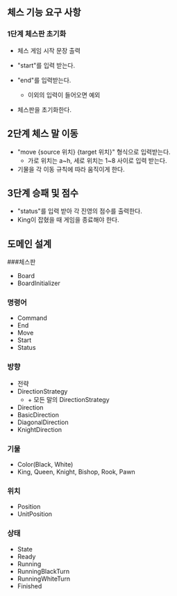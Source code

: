 ## 체스 기능 요구 사항

### 1단계 체스판 초기화
- 체스 게임 시작 문장 출력
- "start"를 입력 받는다.
- "end"를 입력받는다.
  - 이외의 입력이 들어오면 예외

- 체스판을 초기화한다.

## 2단계 체스 말 이동
- "move {source 위치} {target 위치}" 형식으로 입력받는다.
  - 가로 위치는 a~h, 세로 위치는 1~8 사이로 입력 받는다.
- 기물을 각 이동 규칙에 따라 움직이게 한다.

## 3단계 승패 및 점수
- "status"를 입력 받아 각 진영의 점수를 출력한다.
- King이 잡혔을 때 게임을 종료해야 한다.


## 도메인 설계
###체스판
- Board
- BoardInitializer
### 명령어
  - Command
  - End
  - Move
  - Start
  - Status
### 방향
  - 전략
  - DirectionStrategy
    - \+ 모든 말의 DirectionStrategy
  - Direction
  - BasicDirection
  - DiagonalDirection
  - KnightDirection
### 기물
- Color(Black, White)
- King, Queen, Knight, Bishop, Rook, Pawn
### 위치
- Position
- UnitPosition
### 상태
- State
- Ready
- Running
- RunningBlackTurn
- RunningWhiteTurn
- Finished